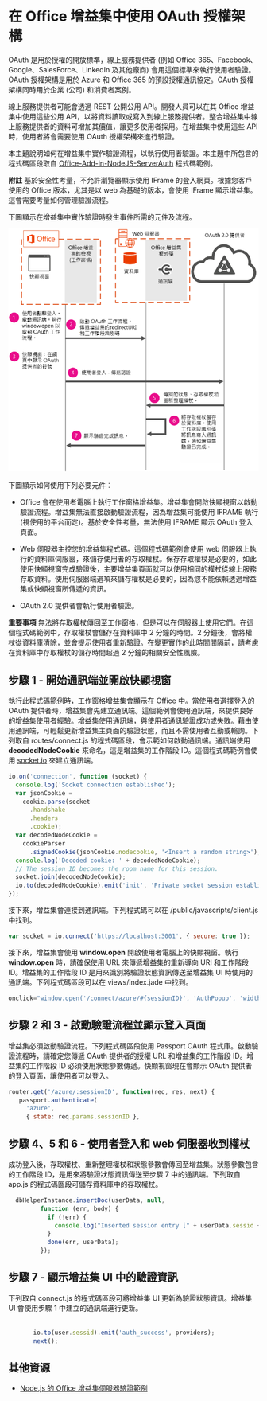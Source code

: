 
# <a name="use-the-oauth-authorization-framework-in-an-office-add-in"></a>在 Office 增益集中使用 OAuth 授權架構

OAuth 是用於授權的開放標準，線上服務提供者 (例如 Office 365、Facebook、Google、SalesForce、LinkedIn 及其他廠商) 會用這個標準來執行使用者驗證。OAuth 授權架構是用於 Azure 和 Office 365 的預設授權通訊協定。OAuth 授權架構同時用於企業 (公司) 和消費者案例。

線上服務提供者可能會透過 REST 公開公用 API。開發人員可以在其 Office 增益集中使用這些公用 API，以將資料讀取或寫入到線上服務提供者。整合增益集中線上服務提供者的資料可增加其價值，讓更多使用者採用。在增益集中使用這些 API 時，使用者將會需要使用 OAuth 授權架構來進行驗證。

本主題說明如何在增益集中實作驗證流程，以執行使用者驗證。本主題中所包含的程式碼區段取自 [Office-Add-in-NodeJS-ServerAuth](https://github.com/OfficeDev/Office-Add-in-NodeJS-ServerAuth) 程式碼範例。

 **附註**  基於安全性考量，不允許瀏覽器顯示使用 IFrame 的登入網頁。根據您客戶使用的 Office 版本，尤其是以 web 為基礎的版本，會使用 IFrame 顯示增益集。這會需要考量如何管理驗證流程。 

下圖顯示在增益集中實作驗證時發生事件所需的元件及流程。

![執行 Office 增益集中的 OAuth 驗證](../../images/OAuthInOfficeAddin.png)

下圖顯示如何使用下列必要元件︰


- Office 會在使用者電腦上執行工作窗格增益集。增益集會開啟快顯視窗以啟動驗證流程。增益集無法直接啟動驗證流程，因為增益集可能使用 IFRAME 執行 (視使用的平台而定)。基於安全性考量，無法使用 IFRAME 顯示 OAuth 登入頁面。 
    
- Web 伺服器主控您的增益集程式碼。這個程式碼範例會使用 web 伺服器上執行的資料庫伺服器，來儲存使用者的存取權杖。保存存取權杖是必要的，如此使用快顯視窗完成驗證後，主要增益集頁面就可以使用相同的權杖從線上服務存取資料。使用伺服器端選項來儲存權杖是必要的，因為您不能依賴透過增益集或快顯視窗所傳遞的資訊。
    
- OAuth 2.0 提供者會執行使用者驗證。
    

    
 **重要事項**  無法將存取權杖傳回至工作窗格，但是可以在伺服器上使用它們。在這個程式碼範例中，存取權杖會儲存在資料庫中 2 分鐘的時間。2 分鐘後，會將權杖從資料庫清除，並會提示使用者重新驗證。在變更實作的此時間間隔前，請考慮在資料庫中存取權杖的儲存時間超過 2 分鐘的相關安全性風險。


## <a name="step-1---start-socket-and-open-a-pop-up-window"></a>步驟 1 - 開始通訊端並開啟快顯視窗

執行此程式碼範例時，工作窗格增益集會顯示在 Office 中。當使用者選擇登入的 OAuth 提供者時，增益集會先建立通訊端。這個範例會使用通訊端，來提供良好的增益集使用者經驗。增益集使用通訊端，與使用者通訊驗證成功或失敗。藉由使用通訊端，可輕鬆更新增益集主頁面的驗證狀態，而且不需使用者互動或輪詢。下列取自 routes/connect.js 的程式碼區段，會示範如何啟動通訊端。通訊端使用  **decodedNodeCookie** 來命名，這是增益集的工作階段 ID。這個程式碼範例會使用 [socket.io](http://socket.io/) 來建立通訊端。


```js
io.on('connection', function (socket) {
  console.log('Socket connection established');
  var jsonCookie =
    cookie.parse(socket
      .handshake
      .headers
      .cookie);
  var decodedNodeCookie =
    cookieParser
      .signedCookie(jsonCookie.nodecookie, '<Insert a random string>');
  console.log('Decoded cookie: ' + decodedNodeCookie);
  // The session ID becomes the room name for this session.
  socket.join(decodedNodeCookie);
  io.to(decodedNodeCookie).emit('init', 'Private socket session established');
});

```

接下來，增益集會連接到通訊端。下列程式碼可以在 /public/javascripts/client.js 中找到。




```js
var socket = io.connect('https://localhost:3001', { secure: true });
```

接下來，增益集會使用  **window.open** 開啟使用者電腦上的快顯視窗。執行  **window.open** 時，請確保使用 URL 來傳遞增益集的重新導向 URI 和工作階段 ID。增益集的工作階段 ID 是用來識別將驗證狀態資訊傳送至增益集 UI 時使用的通訊端。下列程式碼區段可以在 views/index.jade 中找到。




```js
onclick="window.open('/connect/azure/#{sessionID}', 'AuthPopup', 'width=500,height=500,centerscreen=1,menubar=0,toolbar=0,location=0,personalbar=0,status=0,titlebar=0,dialog=1')")
```


## <a name="steps-2-&amp;-3---start-the-authentication-flow-and-show-the-sign-in-page"></a>步驟 2 和 3 - 啟動驗證流程並顯示登入頁面

增益集必須啟動驗證流程。下列程式碼區段使用 Passport OAuth 程式庫。啟動驗證流程時，請確定您傳遞 OAuth 提供者的授權 URL 和增益集的工作階段 ID。增益集的工作階段 ID 必須使用狀態參數傳遞。快顯視窗現在會顯示 OAuth 提供者的登入頁面，讓使用者可以登入。


```js
router.get('/azure/:sessionID', function(req, res, next) { 
   passport.authenticate( 
     'azure',  
     { state: req.params.sessionID }, 

```


## <a name="steps-4,-5-&amp;-6---user-signs-in-and-web-server-receives-tokens"></a>步驟 4、5 和 6 - 使用者登入和 web 伺服器收到權杖

 成功登入後，存取權杖、重新整理權杖和狀態參數會傳回至增益集。狀態參數包含的工作階段 ID，是用來將驗證狀態資訊傳送至步驟 7 中的通訊端。下列取自 app.js 的程式碼區段可儲存資料庫中的存取權杖。


```js
  dbHelperInstance.insertDoc(userData, null, 
         function (err, body) { 
           if (!err) { 
             console.log("Inserted session entry [" + userData.sessid + "] id: " + body.id); 
           } 
           done(err, userData); 
         }); 

```


## <a name="step-7---show-authentication-information-in-the-add-in's-ui"></a>步驟 7 - 顯示增益集 UI 中的驗證資訊

下列取自 connect.js 的程式碼區段可將增益集 UI 更新為驗證狀態資訊。增益集 UI 會使用步驟 1 中建立的通訊端進行更新。


```js
  
       io.to(user.sessid).emit('auth_success', providers); 
       next(); 

```


## <a name="additional-resources"></a>其他資源
<a name="bk_addresources"> </a>


- [Node.js 的 Office 增益集伺服器驗證範例](https://github.com/OfficeDev/Office-Add-in-Nodejs-ServerAuth/blob/master/README.md)
    
